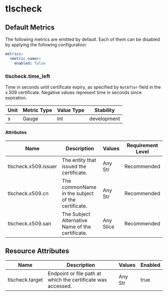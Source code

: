 [comment]: <> (Code generated by mdatagen. DO NOT EDIT.)

# tlscheck

## Default Metrics

The following metrics are emitted by default. Each of them can be disabled by applying the following configuration:

```yaml
metrics:
  <metric_name>:
    enabled: false
```

### tlscheck.time_left

Time in seconds until certificate expiry, as specified by `NotAfter` field in the x.509 certificate. Negative values represent time in seconds since expiration.

| Unit | Metric Type | Value Type | Stability |
| ---- | ----------- | ---------- | --------- |
| s | Gauge | Int | development |

#### Attributes

| Name | Description | Values | Requirement Level |
| ---- | ----------- | ------ | -------- |
| tlscheck.x509.issuer | The entity that issued the certificate. | Any Str | Recommended |
| tlscheck.x509.cn | The commonName in the subject of the certificate. | Any Str | Recommended |
| tlscheck.x509.san | The Subject Alternative Name of the certificate. | Any Slice | Recommended |

## Resource Attributes

| Name | Description | Values | Enabled |
| ---- | ----------- | ------ | ------- |
| tlscheck.target | Endpoint or file path at which the certificate was accessed. | Any Str | true |

